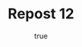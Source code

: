 ---
title: Repost 12
originalPost: https://francisrubio.antaresph.dev/writing/building-websites-with-vanilla/
sourceUrl: https://mstdn.party/@teacherbuknoy/109588727681128694#favorited-by-109370899543149847
type: like-of
dtPublished: 2022-12-29T14:53:14Z
author:
  name: "Egor Kloos"
  photo: https://webmention.io/avatar/files.mstdn.party/46abe0f584a99393430826f2dc0d01842565f57aeb6bf6c9bb1cdccb4539f138.jpg
  url: https://mastodon.social/@dutchcelt
---